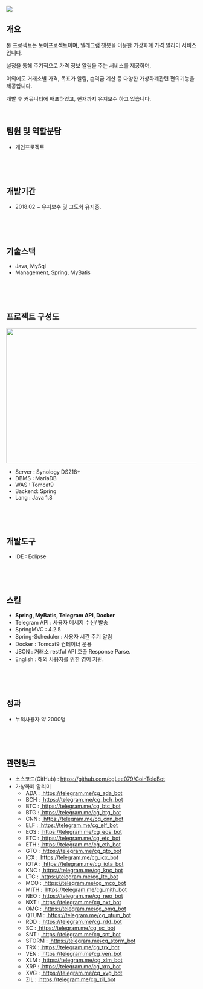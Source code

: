 <p><img src="http://www.changoos.com/uploaded/project/image/PL9SIU181224235523.PNG"></p>


<h2><strong>개요</strong></h2>

<p>본 프로젝트는 토이프로젝트이며, 텔레그램 챗봇을&nbsp;이용한 가상화폐 가격 알리미 서비스입니다.</p>

<p>설정을 통해 주기적으로 가격 정보&nbsp;알림을 주는 서비스를 제공하며,</p>

<p>이외에도 거래소별 가격, 목표가 알림, 손익금 계산 등 다양한 가상화폐관련 편의기능을 제공합니다.</p>

<p>개발 후 커뮤니티에 배포하였고, 현재까지 유지보수 하고 있습니다.</p>

<p>&nbsp;</p>

<h2><strong>팀원 및 역할분담</strong></h2>

<ul>
	<li>개인프로젝트</li>
</ul>

<p>&nbsp;</p>

<p>&nbsp;</p>

<h2><strong>개발기간</strong></h2>

<ul>
	<li>2018.02 ~ 유지보수 및 고도화 유지중.</li>
</ul>

<p>&nbsp;</p>

<p>&nbsp;</p>

<h2>기술스택</h2>

<ul>
	<li>Java, MySql</li>
	<li>Management, Spring, MyBatis</li>
</ul>

<p>&nbsp;</p>

<p>&nbsp;</p>

<h2><strong>프로젝트 구성도</strong></h2>

<p><img alt="" src="/uploaded/project/image/VZKRPS181224235523.JPG" style="height:358px; width:640px"/></p>

<ul>
	<li>Server : Synology DS218+</li>
	<li>DBMS : MariaDB</li>
	<li>WAS&nbsp;: Tomcat9</li>
	<li>Backend: Spring</li>
	<li>Lang : Java 1.8</li>
</ul>

<p>&nbsp;</p>

<p>&nbsp;</p>

<h2><strong><span style="color:null">개발도구</span></strong></h2>

<ul>
	<li><span style="color:null">IDE : Eclipse</span></li>
</ul>

<p>&nbsp;</p>

<p>&nbsp;</p>

<h2><strong>스킬</strong></h2>

<ul>
	<li><strong>Spring, MyBatis, Telegram API, Docker</strong></li>
	<li>Telegram API : 사용자 메세지 수신/ 발송</li>
	<li>SpringMVC : 4.2.5</li>
	<li>Spring-Scheduler : 사용자 시간 주기 알림</li>
	<li>Docker : Tomcat9 컨테이너 운용</li>
	<li>JSON : 거래소 restful API 호출 Response Parse.</li>
	<li>English : 해외 사용자를 위한 영어 지원.</li>
</ul>


<p>&nbsp;</p>

<p>&nbsp;</p>

<h2><strong>성과</strong></h2>

<ul>
	<li>누적사용자 약 2000명</li>
</ul>

<p>&nbsp;</p>

<p>&nbsp;</p>


<h2><strong>관련링크</strong></h2>

<ul>
	<li>소스코드(GitHub) :&nbsp;<a href="https://github.com/cgLee079/CoinTeleBot">https://github.com/cgLee079/CoinTeleBot</a></li>
	<li>가상화폐 알리미&nbsp;
	<ul>
		<li>&nbsp;ADA :&nbsp;<a href="https://telegram.me/cg_ada_bot"> https://telegram.me/cg_ada_bot</a></li>
		<li>&nbsp;BCH :&nbsp;<a href="https://telegram.me/cg_bch_bot"> https://telegram.me/cg_bch_bot</a></li>
		<li>&nbsp;BTC :&nbsp;<a href="https://telegram.me/cg_btc_bot"> https://telegram.me/cg_btc_bot</a></li>
		<li>&nbsp;BTG :&nbsp;<a href="https://telegram.me/cg_btg_bot"> https://telegram.me/cg_btg_bot</a></li>
		<li>&nbsp;CNN :&nbsp;<a href="https://telegram.me/cg_cnn_bot"> https://telegram.me/cg_cnn_bot</a></li>
		<li>&nbsp;ELF :&nbsp;<a href="https://telegram.me/cg_elf_bot"> https://telegram.me/cg_elf_bot</a></li>
		<li>&nbsp;EOS :&nbsp;<a href="https://telegram.me/cg_eos_bot"> https://telegram.me/cg_eos_bot</a></li>
		<li>&nbsp;ETC :&nbsp;<a href="https://telegram.me/cg_etc_bot"> https://telegram.me/cg_etc_bot</a></li>
		<li>&nbsp;ETH :&nbsp;<a href="https://telegram.me/cg_eth_bot"> https://telegram.me/cg_eth_bot</a></li>
		<li>&nbsp;GTO :&nbsp;<a href="https://telegram.me/cg_gto_bot"> https://telegram.me/cg_gto_bot</a></li>
		<li>&nbsp;ICX :&nbsp;<a href="https://telegram.me/cg_icx_bot"> https://telegram.me/cg_icx_bot</a></li>
		<li>&nbsp;IOTA :&nbsp;<a href="https://telegram.me/cg_iota_bot"> https://telegram.me/cg_iota_bot</a></li>
		<li>&nbsp;KNC :&nbsp;<a href="https://telegram.me/cg_knc_bot"> https://telegram.me/cg_knc_bot</a></li>
		<li>&nbsp;LTC :&nbsp;<a href="https://telegram.me/cg_ltc_bot"> https://telegram.me/cg_ltc_bot</a></li>
		<li>&nbsp;MCO :&nbsp;<a href="https://telegram.me/cg_mco_bot"> https://telegram.me/cg_mco_bot</a></li>
		<li>&nbsp;MITH :&nbsp;<a href="https://telegram.me/cg_mith_bot"> https://telegram.me/cg_mith_bot</a></li>
		<li>&nbsp;NEO :&nbsp;<a href="https://telegram.me/cg_neo_bot"> https://telegram.me/cg_neo_bot</a></li>
		<li>&nbsp;NXT :&nbsp;<a href="https://telegram.me/cg_nxt_bot"> https://telegram.me/cg_nxt_bot</a></li>
		<li>&nbsp;OMG :&nbsp;<a href="https://telegram.me/cg_omg_bot"> https://telegram.me/cg_omg_bot</a></li>
		<li>&nbsp;QTUM :&nbsp;<a href="https://telegram.me/cg_qtum_bot"> https://telegram.me/cg_qtum_bot</a></li>
		<li>&nbsp;RDD :&nbsp;<a href="https://telegram.me/cg_rdd_bot"> https://telegram.me/cg_rdd_bot</a></li>
		<li>&nbsp;SC :&nbsp;<a href="https://telegram.me/cg_sc_bot"> https://telegram.me/cg_sc_bot</a></li>
		<li>&nbsp;SNT :&nbsp;<a href="https://telegram.me/cg_snt_bot"> https://telegram.me/cg_snt_bot</a></li>
		<li>&nbsp;STORM :&nbsp;<a href="https://telegram.me/cg_storm_bot"> https://telegram.me/cg_storm_bot</a></li>
		<li>&nbsp;TRX :&nbsp;<a href="https://telegram.me/cg_trx_bot"> https://telegram.me/cg_trx_bot</a></li>
		<li>&nbsp;VEN :&nbsp;<a href="https://telegram.me/cg_ven_bot"> https://telegram.me/cg_ven_bot</a></li>
		<li>&nbsp;XLM :&nbsp;<a href="https://telegram.me/cg_xlm_bot"> https://telegram.me/cg_xlm_bot</a></li>
		<li>&nbsp;XRP :&nbsp;<a href="https://telegram.me/cg_xrp_bot"> https://telegram.me/cg_xrp_bot</a></li>
		<li>&nbsp;XVG :&nbsp;<a href="https://telegram.me/cg_xvg_bot"> https://telegram.me/cg_xvg_bot</a></li>
		<li>&nbsp;ZIL :&nbsp;<a href="https://telegram.me/cg_zil_bot"> https://telegram.me/cg_zil_bot</a></li>
	</ul>
	</li>
</ul>

<p>&nbsp;</p>

<h2><br/>
&nbsp;</h2>

<p>&nbsp;</p>

<p>&nbsp;</p>
